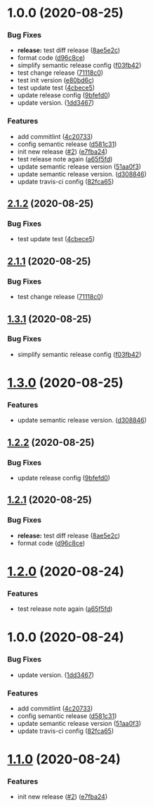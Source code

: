 # 1.0.0 (2020-08-25)


### Bug Fixes

* **release:** test diff release ([8ae5e2c](https://github.com/LinLzis/sls-yml-validator/commit/8ae5e2c99f67395ab969513942f927e624c7f47a))
* format code ([d96c8ce](https://github.com/LinLzis/sls-yml-validator/commit/d96c8ce69d06ab3bfa88982d8201dcf2e1c5b9cc))
* simplify semantic release config ([f03fb42](https://github.com/LinLzis/sls-yml-validator/commit/f03fb42970c8957c42837a3e4f56e3f87d4b084c))
* test change release ([71118c0](https://github.com/LinLzis/sls-yml-validator/commit/71118c04699ca578a8a56e461d1dfe90458ae499))
* test init version ([e80bd6c](https://github.com/LinLzis/sls-yml-validator/commit/e80bd6ca6cdca458b79a33e55770ffbfa8a917eb))
* test update test ([4cbece5](https://github.com/LinLzis/sls-yml-validator/commit/4cbece52490e57278d47498ac594255b234be363))
* update release config ([9bfefd0](https://github.com/LinLzis/sls-yml-validator/commit/9bfefd021905cb5e1ff967528b98908661f08749))
* update version. ([1dd3467](https://github.com/LinLzis/sls-yml-validator/commit/1dd3467dc01ca27f2ce491dcd9bbc9236b54bdd4))


### Features

* add commitlint ([4c20733](https://github.com/LinLzis/sls-yml-validator/commit/4c2073323a70c06f36ebb4cb5f07a4f5d621fd59))
* config semantic release ([d581c31](https://github.com/LinLzis/sls-yml-validator/commit/d581c31819f7b504bb1c9d3d14de5da3e24b015d))
* init new release ([#2](https://github.com/LinLzis/sls-yml-validator/issues/2)) ([e7fba24](https://github.com/LinLzis/sls-yml-validator/commit/e7fba244714fb81f5b31993c93d467ced2079034))
* test release note again ([a65f5fd](https://github.com/LinLzis/sls-yml-validator/commit/a65f5fdf6f92c73ef9d1fe33afe0022bf31d5bb4))
* update semantic release version ([51aa0f3](https://github.com/LinLzis/sls-yml-validator/commit/51aa0f31721d97817850d4788f877bfa3315b43d))
* update semantic release version. ([d308846](https://github.com/LinLzis/sls-yml-validator/commit/d30884638bb25ee67ca1c04af7474f7dc48ac1a0))
* update travis-ci config ([82fca65](https://github.com/LinLzis/sls-yml-validator/commit/82fca65121e306f9dfe22fcb4403b474ab6508d6))

## [2.1.2](https://github.com/LinLzis/sls-yml-validator/compare/v2.1.1...v2.1.2) (2020-08-25)


### Bug Fixes

* test update test ([4cbece5](https://github.com/LinLzis/sls-yml-validator/commit/4cbece52490e57278d47498ac594255b234be363))

## [2.1.1](https://github.com/LinLzis/sls-yml-validator/compare/v2.1.0...v2.1.1) (2020-08-25)


### Bug Fixes

* test change release ([71118c0](https://github.com/LinLzis/sls-yml-validator/commit/71118c04699ca578a8a56e461d1dfe90458ae499))

## [1.3.1](https://github.com/LinLzis/sls-yml-validator/compare/v1.3.0...v1.3.1) (2020-08-25)


### Bug Fixes

* simplify semantic release config ([f03fb42](https://github.com/LinLzis/sls-yml-validator/commit/f03fb42970c8957c42837a3e4f56e3f87d4b084c))

# [1.3.0](https://github.com/LinLzis/sls-yml-validator/compare/v1.2.2...v1.3.0) (2020-08-25)


### Features

* update semantic release version. ([d308846](https://github.com/LinLzis/sls-yml-validator/commit/d30884638bb25ee67ca1c04af7474f7dc48ac1a0))

## [1.2.2](https://github.com/LinLzis/sls-yml-validator/compare/v1.2.1...v1.2.2) (2020-08-25)


### Bug Fixes

* update release config ([9bfefd0](https://github.com/LinLzis/sls-yml-validator/commit/9bfefd021905cb5e1ff967528b98908661f08749))

## [1.2.1](https://github.com/LinLzis/sls-yml-validator/compare/v1.2.0...v1.2.1) (2020-08-25)


### Bug Fixes

* **release:** test diff release ([8ae5e2c](https://github.com/LinLzis/sls-yml-validator/commit/8ae5e2c99f67395ab969513942f927e624c7f47a))
* format code ([d96c8ce](https://github.com/LinLzis/sls-yml-validator/commit/d96c8ce69d06ab3bfa88982d8201dcf2e1c5b9cc))

# [1.2.0](https://github.com/LinLzis/sls-yml-validator/compare/v1.1.0...v1.2.0) (2020-08-24)


### Features

* test release note again ([a65f5fd](https://github.com/LinLzis/sls-yml-validator/commit/a65f5fdf6f92c73ef9d1fe33afe0022bf31d5bb4))

# 1.0.0 (2020-08-24)

### Bug Fixes

* update version. ([1dd3467](https://github.com/LinLzis/sls-yml-validator/commit/1dd3467dc01ca27f2ce491dcd9bbc9236b54bdd4))


### Features

* add commitlint ([4c20733](https://github.com/LinLzis/sls-yml-validator/commit/4c2073323a70c06f36ebb4cb5f07a4f5d621fd59))
* config semantic release ([d581c31](https://github.com/LinLzis/sls-yml-validator/commit/d581c31819f7b504bb1c9d3d14de5da3e24b015d))
* update semantic release version ([51aa0f3](https://github.com/LinLzis/sls-yml-validator/commit/51aa0f31721d97817850d4788f877bfa3315b43d))
* update travis-ci config ([82fca65](https://github.com/LinLzis/sls-yml-validator/commit/82fca65121e306f9dfe22fcb4403b474ab6508d6))


# [1.1.0](https://github.com/LinLzis/sls-yml-validator/compare/v1.0.0...v1.1.0) (2020-08-24)


### Features

* init new release ([#2](https://github.com/LinLzis/sls-yml-validator/issues/2)) ([e7fba24](https://github.com/LinLzis/sls-yml-validator/commit/e7fba244714fb81f5b31993c93d467ced2079034))
